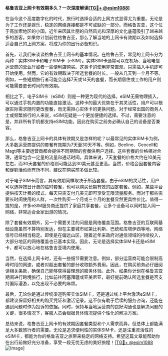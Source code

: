 **格鲁吉亚上网卡有效期多久？一次深度解读[[TG💪+ @esim1088](https://t.me/s/esim1088)]**

在当今这个高度数字化的时代，旅行时选择合适的上网方式显得尤为重要。无论是为了工作还是娱乐，稳定的网络连接都是不可或缺的一部分。而格鲁吉亚，这个位于高加索地区的小国，近年来因其壮丽的自然风光和深厚的文化底蕴吸引了越来越多的游客。如果你计划前往格鲁吉亚，那么了解当地的上网卡有效期以及如何选择适合自己的上网方案，将成为你的出行必备知识。

首先，让我们来谈谈格鲁吉亚上网卡的基本情况。在格鲁吉亚，常见的上网卡分为两种：实体SIM卡和电子SIM卡（eSIM）。实体SIM卡通常可以在机场、当地电信运营商的营业厅或者一些便利店购买。这类卡的使用非常直观，只需插入手机即可开始使用。然而，它的有效期取决于所选套餐的时长，一般从几天到一个月不等。例如，一些短期旅行者可能会选择7天或14天的套餐，而长期居住或工作的用户则可能需要更长时间的有效期。

相比之下，电子SIM卡（eSIM）则是一种更为现代的选择。eSIM无需物理插入，可以通过手机内置的功能直接激活。这种卡的最大优势在于其灵活性，用户可以根据实际需求随时更改套餐，而无需担心实体卡的更换问题。对于经常出国的商务人士或频繁旅行的人来说，eSIM无疑是一个更加便捷的选择。不过，需要注意的是，并非所有手机都支持eSIM功能，因此在购买之前务必确认自己的设备是否兼容。

那么，格鲁吉亚上网卡的具体有效期又是怎样的呢？以最常见的实体SIM卡为例，大多数运营商提供的套餐有效期为7天至30天不等。例如，Beeline、Geocell和Magti等主要运营商都会提供不同期限的套餐供用户选择。这些套餐的价格相对合理，通常包含一定量的流量和通话时间。具体来说，7天套餐的价格大约在10美元左右，而30天套餐的价格则可能达到30美元甚至更高。当然，价格会因套餐内容和促销活动而有所不同，建议在购买前多做比较。

对于电子SIM卡而言，其有效期同样取决于所选套餐。由于eSIM的灵活性，用户可以选择按日计费的临时套餐，也可以购买长期有效的固定套餐。例如，某些平台提供按天计费的模式，每天只需支付几美元即可享受无限流量服务。而对于那些需要长时间使用的人群，一次性购买一个月或三个月的套餐显然更具性价比。值得一提的是，许多eSIM服务商还提供了家庭共享套餐，让多个设备可以同时接入同一网络，非常适合全家出游的情况。

除了套餐有效期外，另一个需要关注的问题是网络覆盖范围。格鲁吉亚的互联网基础设施虽然不算特别发达，但在主要城市如第比利斯、巴统和库塔伊西等地，网络信号已经相当稳定。即使是在偏远山区，随着近年来政府对通信领域的持续投入，大部分地区的网络覆盖也已基本实现。因此，无论是选择实体SIM卡还是eSIM卡，都可以放心地在格鲁吉亚境内使用。

当然，在选择上网卡时，还有一些细节需要注意。例如，部分运营商可能会限制高峰时段的网速，或者对超出套餐的部分收取额外费用。因此，在购买前务必仔细阅读相关条款，确保自己能够获得最理想的服务体验。此外，如果你计划在格鲁吉亚期间进行跨境旅行，比如前往阿塞拜疆或亚美尼亚，最好提前确认所选套餐是否支持国际漫游，以免出现不必要的麻烦。

最后，无论你是通过传统渠道购买实体SIM卡，还是通过线上平台激活eSIM卡，都建议保留好相关的购买凭证和激活记录。这不仅有助于后续的服务咨询，还能在遇到问题时作为投诉的依据。同时，保持与当地运营商的良好沟通也是解决问题的关键，很多情况下，客服人员会根据具体情况提供个性化的解决方案。

总结来说，格鲁吉亚上网卡的有效期因套餐类型和个人需求而异，但总体上都能满足大多数旅行者的需要。无论是追求便利性的实体SIM卡，还是注重灵活性的eSIM卡，都能为你的格鲁吉亚之旅带来稳定的网络支持。希望这篇文章能帮助你在出行前做好充分准备，享受一段无忧无虑的美好旅程！[[TG💪+ @esim1088](https://t.me/s/esim1088) ![Image](https://i.postimg.cc/4NQfJmqS/Snipaste-2025-05-13-00-14-12.png)]